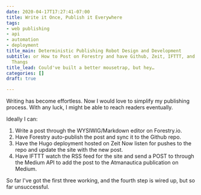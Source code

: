 ```yaml
---
date: 2020-04-17T17:27:41-07:00
title: Write it Once, Publish it Everywhere
tags:
- web publishing
- api
- automation
- deployment
title_main: Deterministic Publishing Robot Design and Development
subtitle: or How to Post on Forestry and have Github, Zeit, IFTTT, and Medium Do Their
  Thangs
title_lead: Could've built a better mousetrap, but hey…
categories: []
draft: true

---
```

Writing has become effortless. Now I would love to simplify my publishing process. With any luck, I might be able to reach readers eventually.

Ideally I can:

1. Write a post through the WYSIWIG/Markdown editor on Forestry.io.
2. Have Forestry auto-publish the post and sync it to the Github repo.
3. Have the Hugo deployment hosted on Zeit Now listen for pushes to the repo and update the site with the new post.
4. Have IFTTT watch the RSS feed for the site and send a POST to through the Medium API to add the post to the Atmanautica publication on Medium.

So far I've got the first three working, and the fourth step is wired up, but so far unsuccessful.